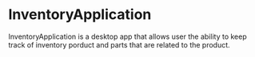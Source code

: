 # InventoryApplication
InventoryApplication is a desktop app that allows user the ability to keep track of inventory porduct and parts that are related to the product.
